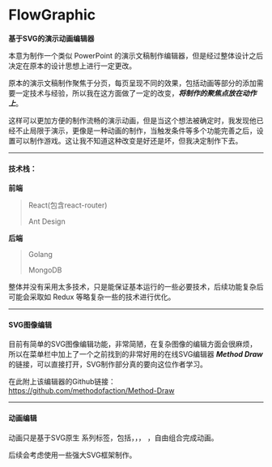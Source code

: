 # FlowGraphic
**基于SVG的演示动画编辑器**

本意为制作一个类似 PowerPoint 的演示文稿制作编辑器，但是经过整体设计之后决定在原本的设计思想上进行一定更改。

原本的演示文稿制作聚焦于分页，每页呈现不同的效果，包括动画等部分的添加需要一定技术与经验，所以我在这方面做了一定的改变，***将制作的聚焦点放在动作上***。

这样可以更加方便的制作流畅的演示动画，但是当这个想法被确定时，我发现他已经不止局限于演示，更像是一种动画的制作，当触发条件等多个功能完善之后，设置可以制作游戏。这让我不知道这种改变是好还是坏，但我决定制作下去。

***

#### 技术栈：

**前端**

> React(包含react-router)
>
> Ant Design

**后端**

> Golang
>
> MongoDB

整体并没有采用太多技术，只是能保证基本运行的一些必要技术，后续功能复杂后可能会采取如 Redux 等略复杂一些的技术进行优化。

***

#### SVG图像编辑

目前有简单的SVG图像编辑功能，非常简陋，在复杂图像的编辑方面会很麻烦，所以在菜单栏中加上了一个之前找到的非常好用的在线SVG编辑器 ***Method Draw*** 的链接，可以直接打开，SVG制作部分真的要向这位作者学习。

在此附上该编辑器的Github链接：<https://github.com/methodofaction/Method-Draw>

***

#### 动画编辑

动画只是基于SVG原生 <animate> 系列标签，包括<set>，<animate>，<animateMotion>， <animateTransform>，自由组合完成动画。

后续会考虑使用一些强大SVG框架制作。